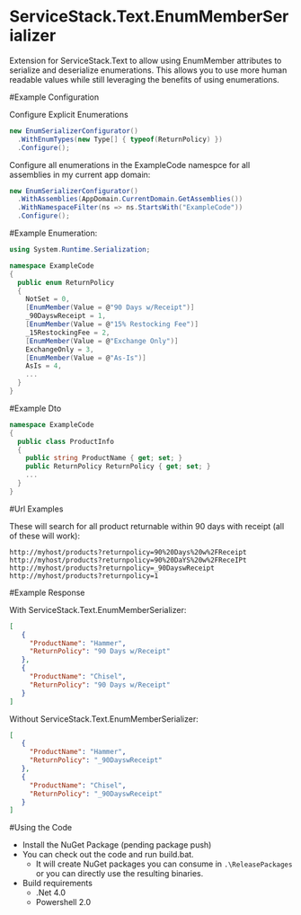 ServiceStack.Text.EnumMemberSerializer
======================================

Extension for ServiceStack.Text to allow using EnumMember attributes to serialize and deserialize enumerations. This allows you to use more human readable values while still leveraging the benefits of using enumerations.

#Example Configuration

Configure Explicit Enumerations
```c#
new EnumSerializerConfigurator()
  .WithEnumTypes(new Type[] { typeof(ReturnPolicy) })
  .Configure();
```

Configure all enumerations in the ExampleCode namespce for all assemblies in my current app domain:
```c#
new EnumSerializerConfigurator()
  .WithAssemblies(AppDomain.CurrentDomain.GetAssemblies())
  .WithNamespaceFilter(ns => ns.StartsWith("ExampleCode"))
  .Configure();
```

#Example Enumeration:
```c#
using System.Runtime.Serialization;

namespace ExampleCode
{
  public enum ReturnPolicy
  {
    NotSet = 0,
    [EnumMember(Value = @"90 Days w/Receipt")]
    _90DayswReceipt = 1,
    [EnumMember(Value = @"15% Restocking Fee")]
    _15RestockingFee = 2,
    [EnumMember(Value = @"Exchange Only")]
    ExchangeOnly = 3,
    [EnumMember(Value = @"As-Is")]
    AsIs = 4,
    ...
  }
}
```

#Example Dto
```c#
namespace ExampleCode
{
  public class ProductInfo
  {
    public string ProductName { get; set; }
    public ReturnPolicy ReturnPolicy { get; set; }
    ...
  }
}
```

#Url Examples

These will search for all product returnable within 90 days with receipt (all of these will work):
```
http://myhost/products?returnpolicy=90%20Days%20w%2FReceipt
http://myhost/products?returnpolicy=90%20DaYS%20w%2FReceIPt
http://myhost/products?returnpolicy=_90DayswReceipt
http://myhost/products?returnpolicy=1
```

#Example Response

With ServiceStack.Text.EnumMemberSerializer:
```JSON
[
   {
     "ProductName": "Hammer",
     "ReturnPolicy": "90 Days w/Receipt"
   },
   {
     "ProductName": "Chisel",
     "ReturnPolicy": "90 Days w/Receipt"
   }
]
```

Without ServiceStack.Text.EnumMemberSerializer:
```JSON
[
   {
     "ProductName": "Hammer",
     "ReturnPolicy": "_90DayswReceipt"
   },
   {
     "ProductName": "Chisel",
     "ReturnPolicy": "_90DayswReceipt"
   }
]
```

#Using the Code

* Install the NuGet Package (pending package push)
* You can check out the code and run build.bat.
  * It will create NuGet packages you can consume in `.\ReleasePackages` or you can directly use the resulting binaries. 
* Build requirements
  * .Net 4.0
  * Powershell 2.0
